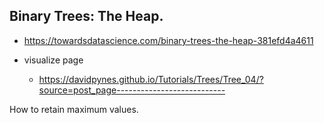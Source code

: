 

## Binary Trees: The Heap.
- https://towardsdatascience.com/binary-trees-the-heap-381efd4a4611

- visualize page
  - https://davidpynes.github.io/Tutorials/Trees/Tree_04/?source=post_page---------------------------

How to retain maximum values.

